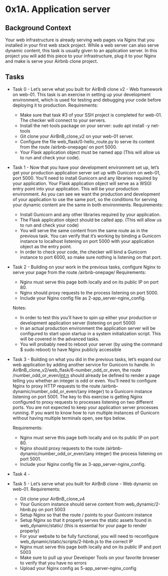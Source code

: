 # 0x1A. Application server

## Background Context

Your web infrastructure is already serving web pages via Nginx that you installed in your first web stack project. While a web server can also serve dynamic content, this task is usually given to an application server. In this project you will add this piece to your infrastructure, plug it to your Nginx and make is serve your Airbnb clone project.

## Tasks

* Task 0 - Let’s serve what you built for AirBnB clone v2 - Web framework on web-01. This task is an exercise in setting up your development environment, which is used for testing and debugging your code before deploying it to production.
    Requirements:
    - Make sure that task #3 of your SSH project is completed for web-01. The checker will connect to your servers.
    - Install the net-tools package on your server: sudo apt install -y net-tools
    - Git clone your AirBnB_clone_v2 on your web-01 server.
    - Configure the file web_flask/0-hello_route.py to serve its content from the route /airbnb-onepage/ on port 5000.
    - Your Flask application object must be named app (This will allow us to run and check your code).

* Task 1 - Now that you have your development environment set up, let’s get your production application server set up with Gunicorn on web-01, port 5000. You’ll need to install Gunicorn and any libraries required by your application. Your Flask application object will serve as a WSGI entry point into your application. This will be your production environment. As you can see we want the production and development of your application to use the same port, so the conditions for serving your dynamic content are the same in both environments.
    Requirements:
    - Install Gunicorn and any other libraries required by your application.
    - The Flask application object should be called app. (This will allow us to run and check your code)
    - You will serve the same content from the same route as in the previous task. You can verify that it’s working by binding a Gunicorn instance to localhost listening on port 5000 with your application object as the entry point.
    - In order to check your code, the checker will bind a Gunicorn instance to port 6000, so make sure nothing is listening on that port.

* Task 2 - Building on your work in the previous tasks, configure Nginx to serve your page from the route /airbnb-onepage/
    Requirements:
    - Nginx must serve this page both locally and on its public IP on port 80.
    - Nginx should proxy requests to the process listening on port 5000.
    - Include your Nginx config file as 2-app_server-nginx_config.

    Notes:
    - In order to test this you’ll have to spin up either your production or development application server (listening on port 5000)
    - In an actual production environment the application server will be configured to start upon startup in a system initialization script. This will be covered in the advanced tasks.
    - You will probably need to reboot your server (by using the command $ sudo reboot) to have Nginx publicly accessible

* Task 3 - Building on what you did in the previous tasks, let’s expand our web application by adding another service for Gunicorn to handle. In AirBnB_clone_v2/web_flask/6-number_odd_or_even, the route /number_odd_or_even/<int:n> should already be defined to render a page telling you whether an integer is odd or even. You’ll need to configure Nginx to proxy HTTP requests to the route /airbnb-dynamic/number_odd_or_even/(any integer) to a Gunicorn instance listening on port 5001. The key to this exercise is getting Nginx configured to proxy requests to processes listening on two different ports. You are not expected to keep your application server processes running. If you want to know how to run multiple instances of Gunicorn without having multiple terminals open, see tips below.

    Requirements:
    - Nginx must serve this page both locally and on its public IP on port 80.
    - Nginx should proxy requests to the route /airbnb-dynamic/number_odd_or_even/(any integer) the process listening on port 5001.
    - Include your Nginx config file as 3-app_server-nginx_config.

* Task 4 - 

* Task 5 - Let’s serve what you built for AirBnB clone - Web dynamic on web-01.
    Requirements:
    - Git clone your AirBnB_clone_v4
    - Your Gunicorn instance should serve content from web_dynamic/2-hbnb.py on port 5003
    - Setup Nginx so that the route / points to your Gunicorn instance
    - Setup Nginx so that it properly serves the static assets found in web_dynamic/static/ (this is essential for your page to render properly)
    - For your website to be fully functional, you will need to reconfigure web_dynamic/static/scripts/2-hbnb.js to the correct IP
    - Nginx must serve this page both locally and on its public IP and port 5003
    - Make sure to pull up your Developer Tools on your favorite browser to verify that you have no errors
    - Upload your Nginx config as 5-app_server-nginx_config